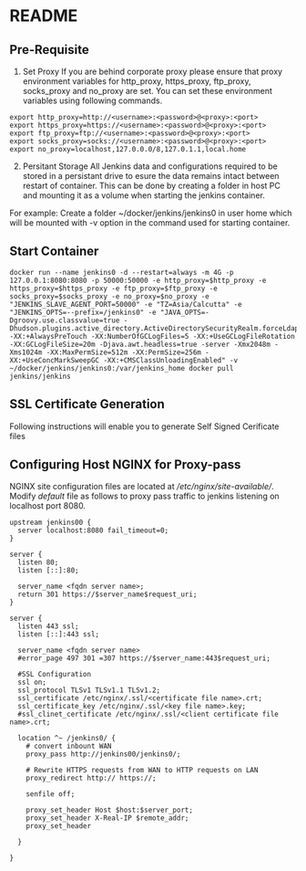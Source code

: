 # README
## Pre-Requisite
1. Set Proxy
If you are behind corporate proxy please ensure that proxy environment variables for http_proxy, https_proxy, ftp_proxy, socks_proxy and no_proxy are set.
You can set these environment variables using following commands.
```
export http_proxy=http://<username>:<password>@<proxy>:<port>
export https_proxy=https://<username>:<password>@<proxy>:<port>
export ftp_proxy=ftp://<username>:<password>@<proxy>:<port>
export socks_proxy=socks://<username>:<password>@<proxy>:<port>
export no_proxy=localhost,127.0.0.0/8,127.0.1.1,local.home
```
2. Persitant Storage
All Jenkins data and configurations required to be stored in a persistant drive to esure the data remains intact between restart of container.
This can be done by creating a folder in host PC and mounting it as a volume when starting the jenkins container.

For example:
 Create a folder ~/docker/jenkins/jenkins0 in user home which will be mounted with -v option in the command used for starting container.

## Start Container
```
docker run --name jenkins0 -d --restart=always -m 4G -p 127.0.0.1:8080:8080 -p 50000:50000 -e http_proxy=$http_proxy -e https_proxy=$https_proxy -e ftp_proxy=$ftp_proxy -e socks_proxy=$socks_proxy -e no_proxy=$no_proxy -e "JENKINS_SLAVE_AGENT_PORT=50000" -e "TZ=Asia/Calcutta" -e "JENKINS_OPTS=--prefix=/jenkins0" -e "JAVA_OPTS=-Dgroovy.use.classvalue=true -Dhudson.plugins.active_directory.ActiveDirectorySecurityRealm.forceLdaps=true -XX:+AlwaysPreTouch -XX:NumberOfGCLogFiles=5 -XX:+UseGCLogFileRotation -XX:GCLogFileSize=20m -Djava.awt.headless=true -server -Xmx2048m -Xms1024m -XX:MaxPermSize=512m -XX:PermSize=256m -XX:+UseConcMarkSweepGC -XX:+CMSClassUnloadingEnabled" -v ~/docker/jenkins/jenkins0:/var/jenkins_home docker pull jenkins/jenkins
```
## SSL Certificate Generation
Following instructions will enable you to generate Self Signed Cerificate files

## Configuring Host NGINX for Proxy-pass
NGINX site configuration files are located at */etc/nginx/site-available/*. Modify *default* file as follows to proxy pass traffic to jenkins listening on localhost port 8080.
```
upstream jenkins00 {
  server localhost:8080 fail_timeout=0;
}

server {
  listen 80;
  listen [::]:80;

  server_name <fqdn server name>;
  return 301 https://$server_name$request_uri;
}

server {
  listen 443 ssl;
  listen [::]:443 ssl;
  
  server_name <fqdn server name>
  #error_page 497 301 =307 https://$server_name:443$request_uri;
  
  #SSL Configuration
  ssl on;
  ssl_protocol TLSv1 TLSv1.1 TLSv1.2;
  ssl_certificate /etc/nginx/.ssl/<certificate file name>.crt;
  ssl_certificate_key /etc/nginx/.ssl/<key file name>.key;
  #ssl_clinet_certificate /etc/nginx/.ssl/<client certificate file name>.crt;
  
  location ^~ /jenkins0/ {
    # convert inbount WAN
    proxy_pass http://jenkins00/jenkins0/;
    
    # Rewrite HTTPS requests from WAN to HTTP requests on LAN
    proxy_redirect http:// https://;
    
    senfile off;
    
    proxy_set_header Host $host:$server_port;
    proxy_set_header X-Real-IP $remote_addr;
    proxy_set_header
    
  }
  
}
```
